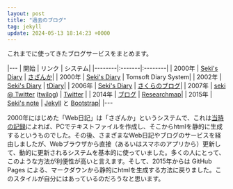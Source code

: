 ```yaml
---
layout: post
title: "過去のブログ"
tag: jekyll
update: 2024-05-13 18:14:23 +0000
---
```

これまでに使ってきたブログサービスをまとめます。

|---
| 開始   | リンク | システム|
|--------|:-------|:--------|
| 2000年 | [Seki's Diary](https://seki.webmasters.gr.jp/diary/summary.html) | [さざんか](https://seki.webmasters.gr.jp/diary/200001_1.html#2000-01-22)|
| 2000年 | [Seki's Diary](https://seki.webmasters.gr.jp/diary/summary.html) | Tomsoft Diary System|
| 2002年 | [Seki's Diary](https://seki.webmasters.gr.jp/tdiary/) | [tDiary](http://www.tdiary.org/)|
| 2006年 | [Seki's Diary](https://seki.sblo.jp/archives/200609-1.html) | [さくらのブログ](http://www.sakura.ne.jp/blog/)|
| 2007年 | [seki @ Twitter](http://twitter.com/seki) ([twilog](http://twilog.org/seki)) | [Twitter](http://twitter.com) |
| 2014年 | [ブログ](http://researchmap.jp/sekik/%E3%83%96%E3%83%AD%E3%82%B0/) | [Researchmap](http://researchmap.jp/)|
| 2015年 | [Seki's note](https://sekika.github.io) | [Jekyll](http://jekyllrb.com/) と [Bootstrap](http://builtwithbootstrap.com/)|
|---

2000年にはじめた「Web日記」は「さざんか」というシステムで、これは[当時の記録](https://seki.webmasters.gr.jp/diary/200001_1.html#2000-01-22)によれば、PCでテキストファイルを作成し、そこからhtmlを静的に生成するというものでした。その後、さまざまなWeb日記やブログのサービスを経由しましたが、Webブラウザから直接（あるいはスマホのアプリから）更新して、動的に更新されるシステムを基本的に使っていました。多くの人にとって、このような方法が利便性が高いと言えます。そして、2015年からは GitHub Pages による、マークダウンから静的にhtmlを生成する方法に戻りました。このスタイルが自分にはあっているのだろうなと思います。
